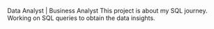 Data Analyst | Business Analyst
This project is about my SQL journey. Working on SQL queries to obtain the data insights.
